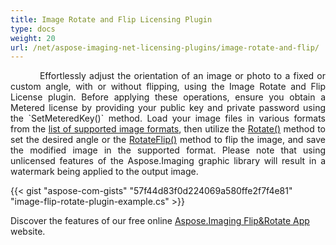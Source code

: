 ```yaml
---
title: Image Rotate and Flip Licensing Plugin
type: docs
weight: 20
url: /net/aspose-imaging-net-licensing-plugins/image-rotate-and-flip/
---
```


<p align='justify'>
&nbsp;&nbsp;&nbsp;&nbsp;&nbsp;&nbsp;&nbsp;&nbsp;
Effortlessly adjust the orientation of an image or photo to a fixed or custom angle, with or without flipping, using the Image Rotate and Flip License plugin. Before applying these operations, ensure you obtain a Metered license by providing your public key and private password using the `SetMeteredKey()` method. Load your image files in various formats from the <a href="/imaging/net/supported-file-formats/">list of supported image formats</a>, then utilize the <a href="https://reference.aspose.com/imaging/net/aspose.imaging/rasterimage/rotate/"> Rotate()</a> method to set the desired angle or the <a href="https://reference.aspose.com/imaging/net/aspose.imaging/image/rotateflip/">RotateFlip()</a> method to flip the image, and save the modified image in the supported format. Please note that using unlicensed features of the Aspose.Imaging graphic library will result in a watermark being applied to the output image.
</p>

{{< gist "aspose-com-gists" "57f44d83f0d224069a580ffe2f7f4e81" "image-flip-rotate-plugin-example.cs" >}}

Discover the features of our free online <a href="https://products.aspose.app/imaging/flip-rotate">Aspose.Imaging Flip&Rotate App</a> website.
